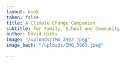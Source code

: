 ```yaml
---
layout: book
taken: false
title: A Climate Change Companion
subtitle: For Family, School and Community
author: David Hicks
image: "/uploads/IMG_3962.jpeg"
image_back: "/uploads/IMG_3963.jpeg"

---
```

